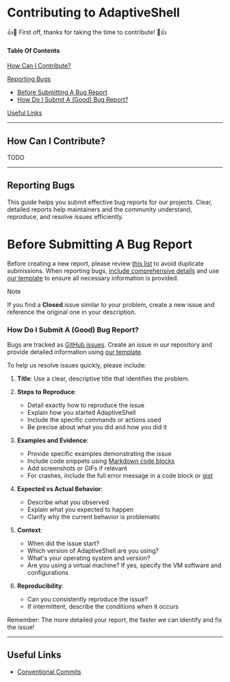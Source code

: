 # Contributing to AdaptiveShell

:+1::tada: First off, thanks for taking the time to contribute! :tada::+1:

#### Table Of Contents

[How Can I Contribute?](#how-can-i-contribute)

[Reporting Bugs](#reporting-bugs)

- [Before Submitting A Bug Report](#before-submitting-a-bug-report)
- [How Do I Submit A (Good) Bug Report?](#how-do-i-submit-a-good-bug-report)

[Useful Links](#useful-links)

---

## How Can I Contribute?

TODO

---

## Reporting Bugs

This guide helps you submit effective bug reports for our projects. Clear, detailed reports help maintainers and the community understand, reproduce, and resolve issues efficiently.

# Before Submitting A Bug Report

Before creating a new report, please review [this list](#before-submitting-a-bug-report) to avoid duplicate submissions. When reporting bugs, [include comprehensive details](#how-do-i-submit-a-good-bug-report) and use [our template](https://github.com/filiphsps/AdaptiveShell/blob/master/.github/ISSUE_TEMPLATE/bug_report.md) to ensure all necessary information is provided.

> [!NOTE]
> If you find a **Closed** issue similar to your problem, create a new issue and reference the original one in your description.

### How Do I Submit A (Good) Bug Report?

Bugs are tracked as [GitHub issues](https://guides.github.com/features/issues/). Create an issue in our repository and provide detailed information using [our template](https://github.com/filiphsps/AdaptiveShell/blob/master/.github/ISSUE_TEMPLATE/bug_report.md).

To help us resolve issues quickly, please include:

1. **Title**: Use a clear, descriptive title that identifies the problem.
2. **Steps to Reproduce**:
    - Detail exactly how to reproduce the issue
    - Explain how you started AdaptiveShell
    - Include the specific commands or actions used
    - Be precise about what you did and how you did it

3. **Examples and Evidence**:
    - Provide specific examples demonstrating the issue
    - Include code snippets using [Markdown code blocks](https://help.github.com/articles/markdown-basics/#multiple-lines)
    - Add screenshots or GIFs if relevant
    - For crashes, include the full error message in a code block or [gist](https://gist.github.com/)

4. **Expected vs Actual Behavior**:
    - Describe what you observed
    - Explain what you expected to happen
    - Clarify why the current behavior is problematic

5. **Context**:
    - When did the issue start?
    - Which version of AdaptiveShell are you using?
    - What's your operating system and version?
    - Are you using a virtual machine? If yes, specify the VM software and configurations

6. **Reproducibility**:
    - Can you consistently reproduce the issue?
    - If intermittent, describe the conditions when it occurs

Remember: The more detailed your report, the faster we can identify and fix the issue!

---

## Useful Links

- [Conventional Commits](https://www.conventionalcommits.org/en/v1.0.0/#summary)
